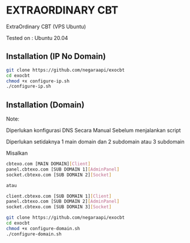 # EXTRAORDINARY CBT
ExtraOrdinary CBT (VPS Ubuntu)

Tested on : Ubuntu 20.04

## Installation (IP No Domain)

```bash
git clone https://github.com/negaraapi/exocbt
cd exocbt
chmod +x configure-ip.sh
./configure-ip.sh
```
## Installation (Domain)
Note:

Diperlukan konfigurasi DNS Secara Manual Sebelum menjalankan script

Diperlukan setidaknya 1 main domain dan 2 subdomain atau 3 subdomain

Misalkan
```bash
cbtexo.com [MAIN DOMAIN][Client]
panel.cbtexo.com [SUB DOMAIN 1][AdminPanel]
socket.cbtexo.com [SUB DOMAIN 2][Socket]

atau

client.cbtexo.com [SUB DOMAIN 1][Client]
panel.cbtexo.com [SUB DOMAIN 2][AdminPanel]
socket.cbtexo.com [SUB DOMAIN 3][Socket]
```


```bash
git clone https://github.com/negaraapi/exocbt
cd exocbt
chmod +x configure-domain.sh
./configure-domain.sh
```



